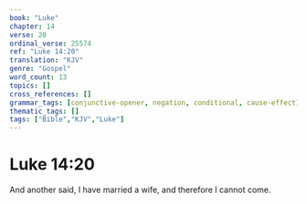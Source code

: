 ```yaml
---
book: "Luke"
chapter: 14
verse: 20
ordinal_verse: 25574
ref: "Luke 14:20"
translation: "KJV"
genre: "Gospel"
word_count: 13
topics: []
cross_references: []
grammar_tags: [conjunctive-opener, negation, conditional, cause-effect]
thematic_tags: []
tags: ["Bible","KJV","Luke"]
---
```


# Luke 14:20

And another said, I have married a wife, and therefore I cannot come.

